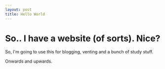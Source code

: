 ```yaml
---
layout: post
title: Hello World
---
```


# So.. I have a website (of sorts). Nice?

So, I'm going to use this for blogging, venting and a bunch of study stuff.

Onwards and upwards.
